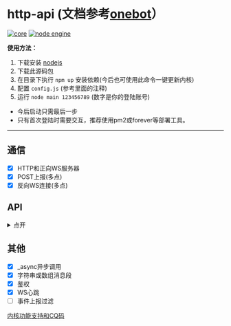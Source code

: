 # http-api (文档参考[onebot](https://cqhttp.cc)）

[![core](https://img.shields.io/badge/core-oicq-brightgreen)](https://github.com/takayama-lily/oicq)
[![node engine](https://img.shields.io/node/v/oicq.svg)](https://nodejs.org)

**使用方法：**

1. 下载安装 [nodejs](https://nodejs.org)
2. 下载此源码包
3. 在目录下执行 `npm up` 安装依赖(今后也可使用此命令一键更新内核)
4. 配置 `config.js` (参考里面的注释)
5. 运行 `node main 123456789` (数字是你的登陆账号)

* 今后启动只需最后一步
* 只有首次登陆时需要交互，推荐使用pm2或forever等部署工具。

----

## 通信

* [x] HTTP和正向WS服务器
* [x] POST上报(多点)
* [x] 反向WS连接(多点)

## API

<details>

<summary>点开</summary>

|名称|备注|
|-|-|
|get_friend_list        ||
|get_group_list         ||
|get_group_info         ||
|get_group_member_list  ||
|get_group_member_info  ||
|send_private_msg       |得到的message_id是字符串格式|
|send_group_msg         |得到的message_id是字符串格式|
|delete_msg             |message_id是字符串格式|
|set_friend_add_request ||
|set_group_add_request  ||
|send_group_notice      |title参数无效，仅content有效|
|send_group_poke        |群戳一戳，参数 group_id, user_id (未来可能会用CQ码实现)|
|set_group_special_title||
|set_group_admin        ||
|set_group_card         ||
|set_group_kick         ||
|set_group_ban          ||
|set_group_leave        ||
|set_group_name         ||
|send_like              |风险接口，勿频繁调用|
|get_login_info         ||
|can_send_image         ||
|can_send_record        ||
|get_status             ||
|get_version_info       |暂时返回的是内核版本|
|.handle_quick_operation|仅WS有效|
|change_online_status   |改状态，参数 status (11我在线上 31离开 41隐身 50忙碌 60Q我吧 70请勿打扰)|
|add_friend             |添加群员为好友，参数 group_id, user_id, comment(可省略)|
|delete_friend          |删除好友，参数 user_id, block(是否屏蔽,默认为true)|
|invite_friend          |邀请好友入群，参数 group_id, user_id|

</details>

## 其他

* [x] _async异步调用
* [x] 字符串或数组消息段
* [x] 鉴权
* [x] WS心跳
* [ ] 事件上报过滤

[内核功能支持和CQ码](https://github.com/takayama-lily/oicq/blob/dev/docs/project.md)
